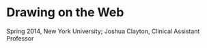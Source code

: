 Drawing on the Web
==================

Spring 2014, New York University; Joshua Clayton, Clinical Assistant Professor
